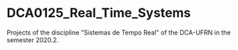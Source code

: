 # DCA0125_Real_Time_Systems
Projects of the discipline "Sistemas de Tempo Real" of the DCA-UFRN in the semester 2020.2.
